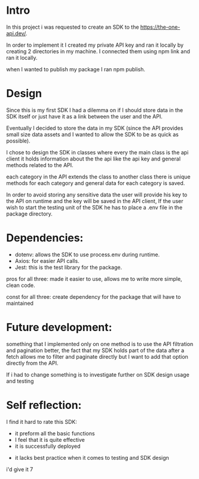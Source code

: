 # Intro

In this project i was requested to create an SDK to the https://the-one-api.dev/.

In order to implement it I created my private API key and ran it locally by creating 2 directories in my machine.
I connected them using npm link and ran it locally.

when I wanted to publish my package I ran npm publish.

# Design

Since this is my first SDK I had a dilemma on if I should store data in the SDK itself or just have it as a link between the user and the API. 
 
Eventually I decided to store the data in my SDK (since the API provides small size data assets and I wanted to allow the SDK to be as quick as possible).

I chose to design the SDK in classes where every the main class is the api client it holds information about the the api like the api key and general methods related to the API.

each category in the API extends the class to another class there is unique methods for each category and general data for each category is saved.

In order to avoid storing any sensitive data the user will provide his key to the API on runtime and the key will be saved in the API client, If the user wish to start the testing unit of the SDK he has to place a .env file in the package directory.

# Dependencies:

- dotenv: allows the SDK to use process.env during runtime.
- Axios: for easier API calls.
- Jest: this is the test library for the package.

pros for all three:
made it easier to use, allows me to write more simple, clean code. 

const for all three: 
create dependency for the package that will have to maintained 

# Future development:
something that I implemented only on one method is to use the API filtration and pagination better, the fact that my SDK holds part of the data after a fetch allows me to filter and paginate directly but I want to add that option directly from the API.

If i had to change something is to investigate further on SDK design usage and testing

# Self reflection:

I find it hard to rate this SDK:
 + it preform all the basic functions 
 + I feel that it is quite effective
 + it is successfully deployed
 - it lacks best practice when it comes to testing and SDK design

i'd give it 7 